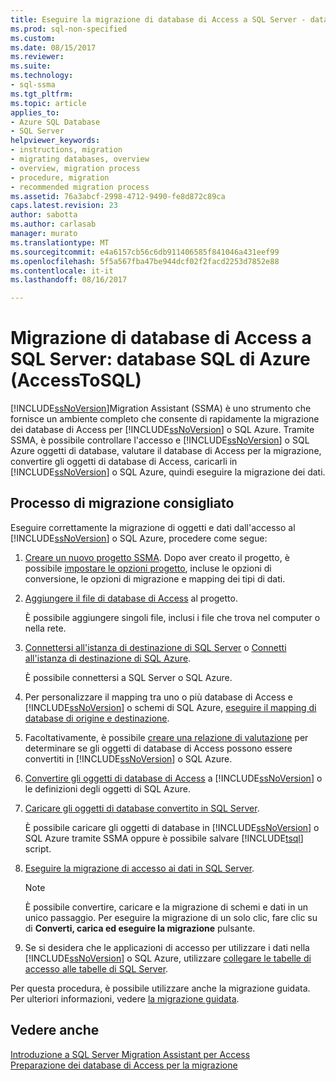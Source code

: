 ```yaml
---
title: Eseguire la migrazione di database di Access a SQL Server - database SQL di Azure | Documenti Microsoft
ms.prod: sql-non-specified
ms.custom: 
ms.date: 08/15/2017
ms.reviewer: 
ms.suite: 
ms.technology:
- sql-ssma
ms.tgt_pltfrm: 
ms.topic: article
applies_to:
- Azure SQL Database
- SQL Server
helpviewer_keywords:
- instructions, migration
- migrating databases, overview
- overview, migration process
- procedure, migration
- recommended migration process
ms.assetid: 76a3abcf-2998-4712-9490-fe8d872c89ca
caps.latest.revision: 23
author: sabotta
ms.author: carlasab
manager: murato
ms.translationtype: MT
ms.sourcegitcommit: e4a6157cb56c6db911406585f841046a431eef99
ms.openlocfilehash: 5f5a567fba47be944dcf02f2facd2253d7852e88
ms.contentlocale: it-it
ms.lasthandoff: 08/16/2017

---
```

# <a name="migrating-access-databases-to-sql-server---azure-sql-db-accesstosql"></a>Migrazione di database di Access a SQL Server: database SQL di Azure (AccessToSQL)
[!INCLUDE[ssNoVersion](../../includes/ssnoversion_md.md)]Migration Assistant (SSMA) è uno strumento che fornisce un ambiente completo che consente di rapidamente la migrazione dei database di Access per [!INCLUDE[ssNoVersion](../../includes/ssnoversion_md.md)] o SQL Azure. Tramite SSMA, è possibile controllare l'accesso e [!INCLUDE[ssNoVersion](../../includes/ssnoversion_md.md)] o SQL Azure oggetti di database, valutare il database di Access per la migrazione, convertire gli oggetti di database di Access, caricarli in [!INCLUDE[ssNoVersion](../../includes/ssnoversion_md.md)] o SQL Azure, quindi eseguire la migrazione dei dati.  
  
## <a name="recommended-migration-process"></a>Processo di migrazione consigliato  
Eseguire correttamente la migrazione di oggetti e dati dall'accesso al [!INCLUDE[ssNoVersion](../../includes/ssnoversion_md.md)] o SQL Azure, procedere come segue:  
  
1.  [Creare un nuovo progetto SSMA](http://msdn.microsoft.com/f2d1f0b0-5394-4adb-b3f3-abd71eb68ca7). Dopo aver creato il progetto, è possibile [impostare le opzioni progetto](http://msdn.microsoft.com/0a7304df-2f35-4453-96ef-7ac83dea1167), incluse le opzioni di conversione, le opzioni di migrazione e mapping dei tipi di dati.  
  
2.  [Aggiungere il file di database di Access](http://msdn.microsoft.com/e944c740-4c8a-4bc1-b0ed-be57bc06dced) al progetto.  
  
    È possibile aggiungere singoli file, inclusi i file che trova nel computer o nella rete.  
  
3.  [Connettersi all'istanza di destinazione di SQL Server](http://msdn.microsoft.com/f84cf007-ddf1-4396-a07c-3e0729abc769) o [Connetti all'istanza di destinazione di SQL Azure](http://msdn.microsoft.com/1ba0d113-dc05-4431-8689-e14a8821bafd).  
  
    È possibile connettersi a SQL Server o SQL Azure.  
  
4.  Per personalizzare il mapping tra uno o più database di Access e [!INCLUDE[ssNoVersion](../../includes/ssnoversion_md.md)] o schemi di SQL Azure, [eseguire il mapping di database di origine e destinazione](http://msdn.microsoft.com/69bee937-7b2c-49ee-8866-7518c683fad4).  
  
5.  Facoltativamente, è possibile [creare una relazione di valutazione](http://msdn.microsoft.com/8b9e23d6-da62-437a-8c05-8ad2628b9441) per determinare se gli oggetti di database di Access possono essere convertiti in [!INCLUDE[ssNoVersion](../../includes/ssnoversion_md.md)] o SQL Azure.  
  
6.  [Convertire gli oggetti di database di Access](http://msdn.microsoft.com/e0ef67bf-80a6-4e6c-a82d-5d46e0623c6c) a [!INCLUDE[ssNoVersion](../../includes/ssnoversion_md.md)] o le definizioni degli oggetti di SQL Azure.  
  
7.  [Caricare gli oggetti di database convertito in SQL Server](http://msdn.microsoft.com/4e854eee-b10c-4f0b-9d9e-d92416e6f2ba).  
  
    È possibile caricare gli oggetti di database in [!INCLUDE[ssNoVersion](../../includes/ssnoversion_md.md)] o SQL Azure tramite SSMA oppure è possibile salvare [!INCLUDE[tsql](../../includes/tsql_md.md)] script.  
  
8.  [Eseguire la migrazione di accesso ai dati in SQL Server](http://msdn.microsoft.com/f3b18af7-1af0-499d-a00d-a0af94895625).  
  
    > [!NOTE]  
    > È possibile convertire, caricare e la migrazione di schemi e dati in un unico passaggio. Per eseguire la migrazione di un solo clic, fare clic su di **Converti, carica ed eseguire la migrazione** pulsante.  
  
9. Se si desidera che le applicazioni di accesso per utilizzare i dati nella [!INCLUDE[ssNoVersion](../../includes/ssnoversion_md.md)] o SQL Azure, utilizzare [collegare le tabelle di accesso alle tabelle di SQL Server](http://msdn.microsoft.com/82374ad2-7737-4164-a489-13261ba393d4).  
  
Per questa procedura, è possibile utilizzare anche la migrazione guidata. Per ulteriori informazioni, vedere [la migrazione guidata](http://msdn.microsoft.com/5bab5914-b2ae-4795-8cf5-83e42d64bef2).  
  
## <a name="see-also"></a>Vedere anche  
[Introduzione a SQL Server Migration Assistant per Access](http://msdn.microsoft.com/462a731f-08f1-44e1-9eeb-4deac6d2f6c5)  
[Preparazione dei database di Access per la migrazione](http://msdn.microsoft.com/9b80a9e0-08e7-4b4d-b5ec-cc998d3f5114)
